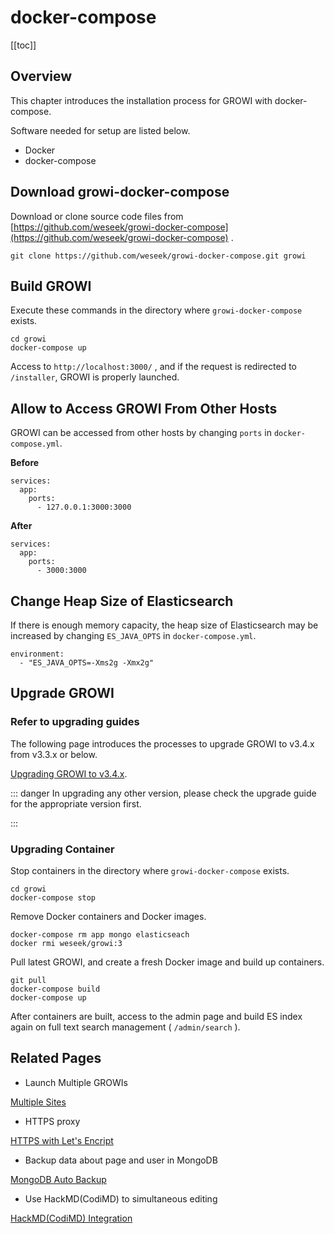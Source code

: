 # docker-compose

[[toc]]

## Overview

This chapter introduces the installation process for GROWI with docker-compose.

Software needed for setup are listed below.

* Docker
* docker-compose

## Download growi-docker-compose

Download or clone source code files from [https://github.com/weseek/growi-docker-compose](https://github.com/weseek/growi-docker-compose) .

```text
git clone https://github.com/weseek/growi-docker-compose.git growi
```

## Build GROWI

Execute these commands in the directory where `growi-docker-compose` exists.

```text
cd growi
docker-compose up
```

Access to `http://localhost:3000/` , and if the request is redirected to `/installer`, GROWI is properly launched.

## Allow to Access GROWI From Other Hosts

GROWI can be accessed from other hosts by changing `ports` in `docker-compose.yml`.

**Before**

```text
services:
  app:
    ports:
      - 127.0.0.1:3000:3000
```

**After**

```text
services:
  app:
    ports:
      - 3000:3000
```

## Change Heap Size of Elasticsearch

If there is enough memory capacity, the heap size of Elasticsearch may be increased by changing `ES_JAVA_OPTS` in `docker-compose.yml`.

```text
environment:
  - "ES_JAVA_OPTS=-Xms2g -Xmx2g"
```

## Upgrade GROWI

### Refer to upgrading guides

The following page introduces the processes to upgrade GROWI to v3.4.x from v3.3.x or below.

[Upgrading GROWI to v3.4.x](/en/admin-guide/upgrading/34x.html).

::: danger
In upgrading any other version, please check the upgrade guide for the appropriate version first.

:::

### Upgrading Container

Stop containers in the directory where `growi-docker-compose` exists.

```text
cd growi
docker-compose stop
```

Remove Docker containers and Docker images.

```text
docker-compose rm app mongo elasticseach
docker rmi weseek/growi:3
```

Pull latest GROWI, and create a fresh Docker image and build up containers.

```text
git pull
docker-compose build
docker-compose up
```

After containers are built, access to the admin page and build ES index again on full text search management ( `/admin/search` ).

## Related Pages

- Launch Multiple GROWIs

[Multiple Sites](/en/admin-guide/admin-cookbook/multi-app.html)

- HTTPS proxy

[HTTPS with Let's Encript](/en/admin-guide/admin-cookbook/lets-encrypt.html)

- Backup data about page and user in MongoDB

[MongoDB Auto Backup](/en/admin-guide/admin-cookbook/mongodb-backup-regular.html#manage-with-docker-compose)

- Use HackMD(CodiMD) to simultaneous editing

[HackMD(CodiMD) Integration](/en/admin-guide/admin-cookbook/integrate-with-hackmd.html)
